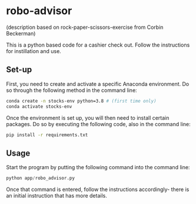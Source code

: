 # robo-advisor

(description based on rock-paper-scissors-exercise from Corbin Beckerman)

This is a python based code for a cashier check out. Follow the instructions for instillation and use.

## Set-up

First, you need to create and activate a specific Anaconda environment. Do so through the following method in the command line:

```sh
conda create -n stocks-env python=3.8 # (first time only)
conda activate stocks-env
```

Once the environment is set up, you will then need to install certain packages. Do so by executing the following code, also in the command line:

```sh
pip install -r requirements.txt
```

## Usage

Start the program by putting the following command into the command line:

```py
python app/robo_advisor.py
```

Once that command is entered, follow the instructions accordingly- there is an initial instruction that has more details.